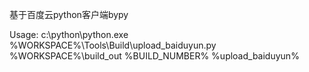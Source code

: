基于百度云python客户端bypy

Usage:
    c:\python\python.exe %WORKSPACE%\Tools\Build\upload_baiduyun.py %WORKSPACE%\build_out %BUILD_NUMBER% %upload_baiduyun%
